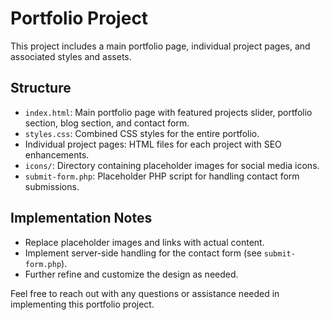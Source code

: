 
# Portfolio Project

This project includes a main portfolio page, individual project pages, and associated styles and assets.

## Structure
- `index.html`: Main portfolio page with featured projects slider, portfolio section, blog section, and contact form.
- `styles.css`: Combined CSS styles for the entire portfolio.
- Individual project pages: HTML files for each project with SEO enhancements.
- `icons/`: Directory containing placeholder images for social media icons.
- `submit-form.php`: Placeholder PHP script for handling contact form submissions.

## Implementation Notes
- Replace placeholder images and links with actual content.
- Implement server-side handling for the contact form (see `submit-form.php`).
- Further refine and customize the design as needed.

Feel free to reach out with any questions or assistance needed in implementing this portfolio project.
